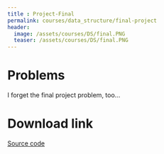 ```yaml
---
title : Project-Final
permalink: courses/data_structure/final-project
header:
  image: /assets/courses/DS/final.PNG
  teaser: /assets/courses/DS/final.PNG
---
```


Problems
===

I forget the final project problem, too...

Download link
===

[Source code](/assets/courses/DS/final.rar)